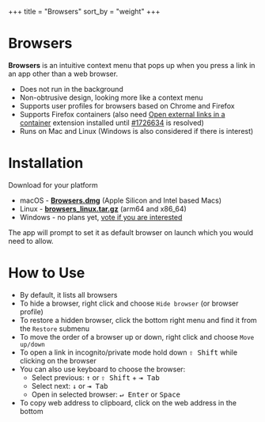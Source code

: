 +++
title = "Browsers"
sort_by = "weight"
+++

# Browsers

**Browsers** is an intuitive context menu that pops up when you press a link in an app other than a web browser.

- Does not run in the background
- Non-obtrusive design, looking more like a context menu
- Supports user profiles for browsers based on Chrome and Firefox
- Supports Firefox containers (also need [Open external links in a container](https://addons.mozilla.org/en-US/firefox/addon/open-url-in-container/) extension installed until [#1726634](https://bugzilla.mozilla.org/show_bug.cgi?id=1726634) is resolved)
- Runs on Mac and Linux (Windows is also considered if there is interest)

# Installation

Download for your platform

 - macOS - [**Browsers.dmg**](https://github.com/Browsers-software/browsers/releases/latest/download/Browsers.dmg) (Apple Silicon and Intel based Macs)
 - Linux - [**browsers_linux.tar.gz**](https://github.com/Browsers-software/browsers/releases/latest/download/browsers_linux.tar.gz) (arm64 and x86_64)
 - Windows - no plans yet, [vote if you are interested](https://github.com/Browsers-software/browsers/discussions/1)

The app will prompt to set it as default browser on launch which you would need to allow.

# How to Use

 - By default, it lists all browsers
 - To hide a browser, right click and choose `Hide browser` (or browser profile)
 - To restore a hidden browser, click the bottom right menu and find it from the `Restore` submenu
 - To move the order of a browser up or down, right click and choose `Move up/down`
 - To open a link in incognito/private mode hold down <kbd>⇧ Shift</kbd> while clicking on the browser
 - You can also use keyboard to choose the browser:
   - Select previous: <kbd>↑</kbd> or <kbd>⇧ Shift</kbd> + <kbd>⇥ Tab</kbd>
   - Select next: <kbd>↓</kbd> or <kbd>⇥ Tab</kbd>
   - Open in selected browser: <kbd>↵ Enter</kbd> or <kbd>Space</kbd>
 - To copy web address to clipboard, click on the web address in the bottom
